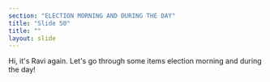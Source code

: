 ```yaml
---
section: "ELECTION MORNING AND DURING THE DAY"
title: "Slide 50"
title: ""
layout: slide
---
```


Hi, it's Ravi again. Let's go through some items election morning and during the day!




